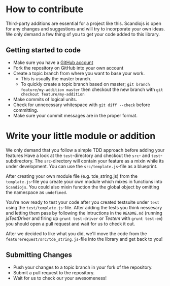 # How to contribute

Third-party additions are essential for a project like this. Scandiojs is open for any changes and suggestions and will try to incorporate your own ideas.
We only demand a few thing of you to get your code added to this library.

## Getting started to code

* Make sure you have a [GitHub account](https://github.com/signup/free)
* Fork the repository on GitHub into your own account
* Create a topic branch from where you want to base your work.
  * This is usually the master branch.
  * To quickly create a topic branch based on master; `git branch
    feature/my-addition master` then checkout the new branch with `git checkout feature/my-addition`
* Make commits of logical units.
* Check for unnecessary whitespace with `git diff --check` before committing.
* Make sure your commit messages are in the proper format.

# Write your little module or addition

We only demand that you follow a simple TDD approach before adding your features
Have a look at the `test`-directory and checkout the `src`- and `test`-subdirectory. The `src`-directory will contain your feature as a mixin while its under development. You can use the `src/template.js`-file as a blueprint.

After creating your own module file (e.g. tde_string.js) from the `template.js`-file you create your own module which mixes in functions into `Scandiojs`. You could also mixin function the the global object by omitting the namespace as `undefined`.

You're now ready to test your code after you created testsuite under `test` using the `test/template.js`-file. After adding the tests you think nessesary and letting them pass by following the intructions in the `README.md` (running *jsTestDriver* and firing up `grunt test-driver` or *Testem* with `grunt test-em`) you should open a pull request and wait for us to check it out.

After we decided to like what you did, we'll move the code from the `featurerequest/src/tde_string.js`-file into the library and get back to you!

## Submitting Changes

* Push your changes to a topic branch in your fork of the repository.
* Submit a pull request to the repository.
* Wait for us to check our your awesomeness!